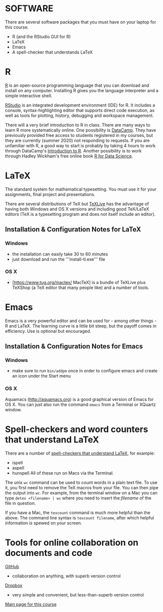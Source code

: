 # SOFTWARE

There are several software packages that you must have on your laptop for this course.
* R (and the RStudio GUI for R)
* LaTeX
* Emacs
* A spell-checker that understands LaTeX

# R

[R](http://www.r-project.org) is an open-source programming language
that you can download and install on any computer.  Installing R gives
you the language interpreter and a simple interactive shell.
 
[RStudio](https://www.rstudio.com/products/rstudio/) is an integrated
development environment (IDE) for R. It includes a console,
syntax-highlighting editor that supports direct code execution, as
well as tools for plotting, history, debugging and workspace
management.

There will a very brief introduction to R in class.  There are many
ways to learn R more systematically online.  One possibility is
[DataCamp](https://www.datacamp.com/home).  They have previously
provided free access to students registered in my courses, but they
are currently (summer 2020) not responding to requests.  If you are
unfamiliar with R, a good way to start is probably by taking 4 hours
to work through DataCamp's
[Introduction to R](https://www.datacamp.com/courses/free-introduction-to-r).
Another possibility is to work through Hadley Wickham's free online
book [R for Data Science](https://r4ds.had.co.nz/).

# LaTeX

The standard system for mathematical typesetting.  You must use it for
your assignments, final project and presentations.

There are several distributions of TeX but
[TeXLive](https://www.tug.org/texlive/) has the advantage of having
both Windows and OS X versions and including good TeX/LaTeX editors
(TeX is a typesetting program and does not itself include an editor).

## Installation & Configuration Notes for LaTeX

### Windows
* the installation can easily take 30 to 60 minutes
* just download and run the '''install-tl.exe''' file

### OS X
* [https://www.tug.org/mactex/ MacTeX] is a bundle of TeXLive plus
  TeXShop (a TeX editor that many people like) and a number of tools.

# Emacs

Emacs is a very powerful editor and can be used for - among other
things - R and LaTeX. The learning curve is a little bit steep, but
the payoff comes in efficiency.  Use is optional but encouraged.

## Installation & Configuration Notes for Emacs

### Windows
* make sure to run `bin/addpm` once in order to configure emacs and
  create an icon under the Start menu

### OS X

Aquamacs (http://aquamacs.org) is a good graphical version of Emacs
for OS X.  You can just also run the command ```emacs``` from a
Terminal or XQuartz window.

# Spell-checkers and word counters that understand LaTeX

There are a number of
[spell-checkers that understand LaTeX](http://en.wikibooks.org/wiki/LaTeX/Tips_and_Tricks#Spell-checking_and_Word_Counting),
for example:
* ispell
* aspell
* hunspell
All of these run on Macs via the Terminal.

The unix `wc` command can be used to count words in a plain text file.
To use it, you first need to remove the TeX macros from your file.
You can then pipe the output into `wc`.  For example, from the terminal
window on a Mac you can type ```detex <filename> | wc``` where you
need to insert the _filename_ of the file in question.

If you have a Mac, the `texcount` command is much more helpful than
the above.  The command line syntax is ```texcount filename```, after
which helpful information is spewed on your screen.

# Tools for online collaboration on documents and code

[GitHub](https://github.com/)
* collaboration on anything, with superb version control

[Dropbox](https://www.dropbox.com/)
* very simple and convenient, but less-than-superb version control

[Main page for this course](.)
